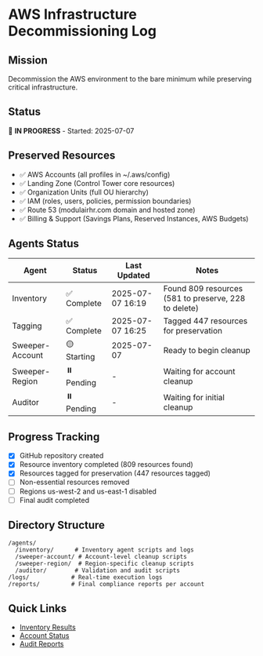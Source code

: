 # AWS Infrastructure Decommissioning Log

## Mission
Decommission the AWS environment to the bare minimum while preserving critical infrastructure.

## Status
🔴 **IN PROGRESS** - Started: 2025-07-07

## Preserved Resources
- ✅ AWS Accounts (all profiles in ~/.aws/config)
- ✅ Landing Zone (Control Tower core resources)
- ✅ Organization Units (full OU hierarchy)
- ✅ IAM (roles, users, policies, permission boundaries)
- ✅ Route 53 (modulairhr.com domain and hosted zone)
- ✅ Billing & Support (Savings Plans, Reserved Instances, AWS Budgets)

## Agents Status

| Agent | Status | Last Updated | Notes |
|-------|--------|--------------|-------|
| Inventory | ✅ Complete | 2025-07-07 16:19 | Found 809 resources (581 to preserve, 228 to delete) |
| Tagging | ✅ Complete | 2025-07-07 16:25 | Tagged 447 resources for preservation |
| Sweeper-Account | 🟡 Starting | 2025-07-07 | Ready to begin cleanup |
| Sweeper-Region | ⏸️ Pending | - | Waiting for account cleanup |
| Auditor | ⏸️ Pending | - | Waiting for initial cleanup |

## Progress Tracking
- [x] GitHub repository created
- [x] Resource inventory completed (809 resources found)
- [x] Resources tagged for preservation (447 resources tagged)
- [ ] Non-essential resources removed
- [ ] Regions us-west-2 and us-east-1 disabled
- [ ] Final audit completed

## Directory Structure
```
/agents/
  /inventory/      # Inventory agent scripts and logs
  /sweeper-account/ # Account-level cleanup scripts
  /sweeper-region/  # Region-specific cleanup scripts
  /auditor/        # Validation and audit scripts
/logs/            # Real-time execution logs
/reports/         # Final compliance reports per account
```

## Quick Links
- [Inventory Results](./agents/inventory/README.md)
- [Account Status](./reports/account-status.md)
- [Audit Reports](./agents/auditor/reports/)
